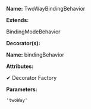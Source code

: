 **Name:** TwoWayBindingBehavior

**Extends:**

BindingModeBehavior

**Decorator(s):**

**Name:** bindingBehavior

**Attributes:**

✔ Decorator Factory

**Parameters:**

```
'twoWay'
```

